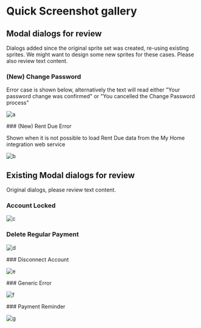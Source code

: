 # Quick Screenshot gallery

## Modal dialogs for review

Dialogs added since the original sprite set was created, re-using existing sprites. We might want to design some new sprites for these cases. Please also review text content.

### (New) Change Password

Error case is shown below, alternatively the text will read either "Your password change was confirmed" or "You cancelled the Change Password process"

![a](https://nickplennox.github.io/assets/modals/286px/change-password.jpg)

### (New) Rent Due Error

Shown when it is not possible to load Rent Due data from the My Home integration web service

![b](https://nickplennox.github.io/assets/modals/286px/my-home-integration-api-down.jpg)

## Existing Modal dialogs for review

Original dialogs, please review text content.

### Account Locked

![c](https://nickplennox.github.io/assets/modals/286px/account-locked.jpg)

### Delete Regular Payment

![d](https://nickplennox.github.io/assets/modals/286px/delete-regular-payment.jpg)

### Disconnect Account

![e](https://nickplennox.github.io/assets/modals/286px/disconnect-account.jpg)

### Generic Error

![f](https://nickplennox.github.io/assets/modals/286px/generic-error.jpg)

### Payment Reminder

![g](https://nickplennox.github.io/assets/modals/286px/payment-reminder.jpg)
